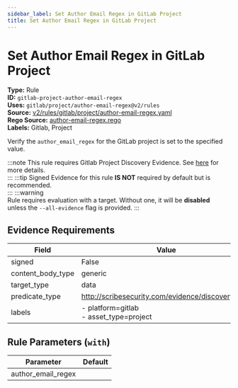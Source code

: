 ```yaml
---
sidebar_label: Set Author Email Regex in GitLab Project
title: Set Author Email Regex in GitLab Project
---  
```

# Set Author Email Regex in GitLab Project  
**Type:** Rule  
**ID:** `gitlab-project-author-email-regex`  
**Uses:** `gitlab/project/author-email-regex@v2/rules`  
**Source:** [v2/rules/gitlab/project/author-email-regex.yaml](https://github.com/scribe-public/sample-policies/blob/main/v2/rules/gitlab/project/author-email-regex.yaml)  
**Rego Source:** [author-email-regex.rego](https://github.com/scribe-public/sample-policies/blob/main/v2/rules/gitlab/project/author-email-regex.rego)  
**Labels:** Gitlab, Project  

Verify the `author_email_regex` for the GitLab project is set to the specified value.

:::note 
This rule requires Gitlab Project Discovery Evidence. See [here](https://scribe-security.netlify.app/platforms/discover#gitlab-discovery) for more details.  
::: 
:::tip 
Signed Evidence for this rule **IS NOT** required by default but is recommended.  
::: 
:::warning  
Rule requires evaluation with a target. Without one, it will be **disabled** unless the `--all-evidence` flag is provided.
::: 

## Evidence Requirements  
| Field | Value |
|-------|-------|
| signed | False |
| content_body_type | generic |
| target_type | data |
| predicate_type | http://scribesecurity.com/evidence/discovery/v0.1 |
| labels | - platform=gitlab<br/>- asset_type=project |

## Rule Parameters (`with`)  
| Parameter | Default |
|-----------|---------|
| author_email_regex |  |

